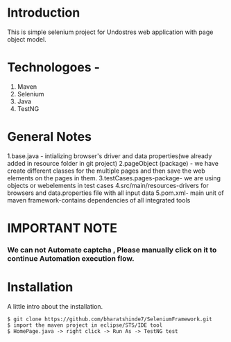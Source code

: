 # Introduction
This is simple selenium project for Undostres web application with page object model.

# Technologoes -
1) Maven
2) Selenium
3) Java
4) TestNG

# General Notes
1.base.java - intializing browser's driver and data properties(we already added in resource folder in git project) 
2.pageObject (package) -  we have create different classes for the multiple pages and then save the web elements on the pages in them.
3.testCases.pages-package- we are using objects or webelements in test cases
4.src/main/resources-drivers for browsers and data.properties file with all input data
5.pom.xml- main unit of maven framework-contains dependencies of all integrated tools
 
# IMPORTANT NOTE 
### We can not Automate captcha , Please manually click on it to continue Automation execution flow. 

# Installation
A little intro about the installation. 
```
$ git clone https://github.com/bharatshinde7/SeleniumFramework.git
$ import the maven project in eclipse/STS/IDE tool
$ HomePage.java -> right click -> Run As -> TestNG test
```
